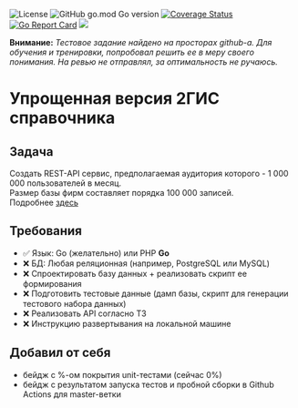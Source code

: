 ![License](https://img.shields.io/github/license/p12s/ispring-todo-list-api)
![GitHub go.mod Go version](https://img.shields.io/github/go-mod/go-version/p12s/2gis-catalog-api?style=plastic)
[![Coverage Status](https://codecov.io/gh/p12s/2gis-catalog-api/branch/master/graph/badge.svg?token=sTWAW1J7hW)](https://codecov.io/gh/p12s/2gis-catalog-api)
[![Go Report Card](https://goreportcard.com/badge/github.com/p12s/2gis-catalog-api)](https://goreportcard.com/report/github.com/p12s/2gis-catalog-api)
<img src="https://github.com/p12s/2gis-catalog-api/workflows/lint-build/badge.svg?branch=master">

**Внимание:** *Тестовое задание найдено на просторах github-а. Для обучения и тренировки, попробовал решить ее в меру своего понимания. На ревью не отправлял, за оптимальность не ручаюсь.*

# Упрощенная версия 2ГИС справочника

## Задача
Создать REST-API сервис, предполагаемая аудитория которого - 1 000 000 пользователей в месяц.  
Размер базы фирм составляет порядка 100 000 записей.     
Подробнее [здесь](task.md)

## Требования
- ✅ Язык:  Go (желательно) или PHP
  **Go**
- ❌ БД: Любая реляционная (например, PostgreSQL или MySQL)
- ❌ Спроектировать базу данных + реализовать скрипт ее формирования
- ❌ Подготовить тестовые данные (дамп базы, скрипт для генерации тестового набора данных)
- ❌ Реализовать API согласно ТЗ
- ❌ Инструкцию развертывания на локальной машине

## Добавил от себя
- бейдж с %-ом покрытия unit-тестами (сейчас 0%)
- бейдж с результатом запуска тестов и пробной сборки в Github Actions для master-ветки
